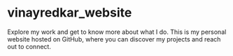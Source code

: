 # vinayredkar_website
Explore my work and get to know more about what I do. This is my personal website hosted on GitHub, where you can discover my projects and reach out to connect.
